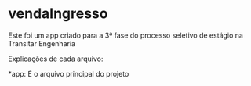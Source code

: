 # vendaIngresso
Este foi um app criado para a 3ª fase do processo seletivo de estágio na Transitar Engenharia

Explicações de cada arquivo:

*app: É o arquivo principal do projeto
